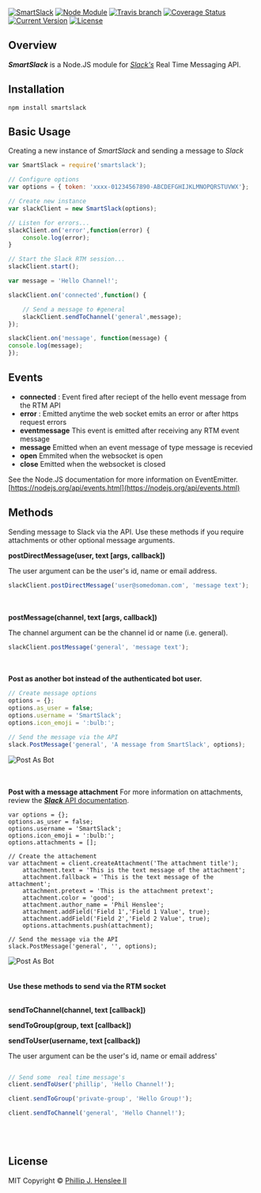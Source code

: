 [![SmartSlack](https://img.shields.io/badge/smart-slack-e61870.svg)](https://github.com/philliphenslee/smartslack)
[![Node Module](https://img.shields.io/badge/node.js-module-82bb22.svg)](https://github.com/philliphenslee/smartslack)
[![Travis branch](https://img.shields.io/travis/philliphenslee/smartslack/master.svg)](https://travis-ci.org/philliphenslee/smartslack)
[![Coverage Status](https://coveralls.io/repos/philliphenslee/smartslack/badge.svg?branch=master&service=github)](https://coveralls.io/github/philliphenslee/smartslack?branch=master)
[![Current Version](https://img.shields.io/badge/version-0.8.0-blue.svg)](https://github.com/philliphenslee/smartslack)
[![License](http://img.shields.io/badge/license-MIT-lightgrey.svg)](https://raw.githubusercontent.com/philliphenslee/smartslack/master/LICENSE)

## Overview
***SmartSlack*** is a Node.JS module for [*Slack's*](https://slack.com) Real Time Messaging API.


## Installation
```
npm install smartslack
```
## Basic Usage

Creating a new instance of *SmartSlack* and sending a message to *Slack*

``` javascript
var SmartSlack = require('smartslack');

// Configure options
var options = { token: 'xxxx-01234567890-ABCDEFGHIJKLMNOPQRSTUVWX'};

// Create new instance
var slackClient = new SmartSlack(options);

// Listen for errors...
slackClient.on('error',function(error) {
    console.log(error);
}

// Start the Slack RTM session...
slackClient.start();

var message = 'Hello Channel!';

slackClient.on('connected',function() {

    // Send a message to #general
    slackClient.sendToChannel('general',message);
});

slackClient.on('message', function(message) {
console.log(message);
});
```
## Events

* **connected** : Event fired after reciept of the hello event message from the RTM API
* **error** : Emitted anytime the web socket emits an error or after https request errors
* **eventmessage** This event is emitted after receiving any RTM event message
* **message** Emitted when an event message of type message is recevied
* **open** Emmited when the websocket is open
* **close** Emitted when the websocket is closed

See the Node.JS documentation for more information on EventEmitter.
[https://nodejs.org/api/events.html](https://nodejs.org/api/events.html)

## Methods

Sending message to Slack via the API. Use these methods if you require attachments or other optional message arguments.

**postDirectMessage(user, text [args, callback])**

The user argument can be the user's id, name or email address.

``` javascript
slackClient.postDirectMessage('user@somedoman.com', 'message text');
```
<br><br>
**postMessage(channel, text [args, callback])**

The channel argument can be the channel id or name (i.e. general).
``` javascript
slackClient.postMessage('general', 'message text');
```
<br><br>
**Post as another bot instead of the authenticated bot user.**
``` javascript
// Create message options
options = {};
options.as_user = false;
options.username = 'SmartSlack';
options.icon_emoji = ':bulb:';

// Send the message via the API
slack.PostMessage('general', 'A message from SmartSlack', options);
```
![Post As Bot](http://ph2.us/github/smartslack/post_as_smartslack.png)


<br><br>
**Post with a message attachment**
For more information on attachments, review the [***Slack*** API documentation](https://api.slack.com/docs/attachments).

``` javasscript
var options = {};
options.as_user = false;
options.username = 'SmartSlack';
options.icon_emoji = ':bulb:';
options.attachments = [];

// Create the attachement
var attachment = client.createAttachment('The attachment title');
    attachment.text = 'This is the text message of the attachment';
    attachment.fallback = 'This is the text message of the attachment';
    attachment.pretext = 'This is the attachment pretext';
    attachment.color = 'good';
    attachment.author_name = 'Phil Henslee';
    attachment.addField('Field 1','Field 1 Value', true);
    attachment.addField('Field 2','Field 2 Value', true);
    options.attachments.push(attachment);

// Send the message via the API
slack.PostMessage('general', '', options);
```
![Post As Bot](http://ph2.us/github/smartslack/post_attachment.png)
<br><br><br>
**Use these methods to send via the RTM socket**
<br><br>

**sendToChannel(channel, text [callback])**

**sendToGroup(group, text [callback])**

**sendToUser(username, text [callback])**

The user argument can be the user's id, name or email address'
``` javascript

// Send some  real time message's
client.sendToUser('phillip', 'Hello Channel!');

client.sendToGroup('private-group', 'Hello Group!');

client.sendToChannel('general', 'Hello Channel!');

```
<br><br>
## License
MIT Copyright © [Phillip J. Henslee II](https://github.com/philliphenslee/smartslack/blob/master/LICENSE)















